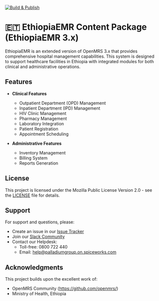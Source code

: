 [![Build & Publish](https://github.com/palladiumkenya/openmrs-content-ethiopiaemr/actions/workflows/main.yml/badge.svg)](https://github.com/palladiumkenya/openmrs-content-ethiopiaemr/actions/workflows/main.yml)

# 🇪🇹 EthiopiaEMR Content Package (EthiopiaEMR 3.x)

EthiopiaEMR is an extended version of OpenMRS 3.x that provides comprehensive hospital management capabilities. This system is designed to support healthcare facilities in Ethiopia with integrated modules for both clinical and administrative operations.

## Features

- **Clinical Features**

  - Outpatient Department (OPD) Management
  - Inpatient Department (IPD) Management
  - HIV Clinic Management
  - Pharmacy Management
  - Laboratory Integration
  - Patient Registration
  - Appointment Scheduling

- **Administrative Features**
  - Inventory Management
  - Billing System
  - Reports Generation

## License

This project is licensed under the Mozilla Public License Version 2.0 - see the [LICENSE](LICENSE) file for details.

## Support

For support and questions, please:

- Create an issue in our [Issue Tracker](https://github.com/palladiumkenya/openmrs-content-ethiopiaemr/issues)
- Join our [Slack Community](https://join.slack.com/t/palladiumkenya/shared_invite/zt-31d167v5x-BLOdDyAQ3lY08k~9lrMv3A)
- Contact our Helpdesk:
  - Toll-free: 0800 722 440
  - Email: help@palladiumgroup.on.spiceworks.com

## Acknowledgments

This project builds upon the excellent work of:
- OpenMRS Community (https://github.com/openmrs/)
- Ministry of Health, Ethiopia
